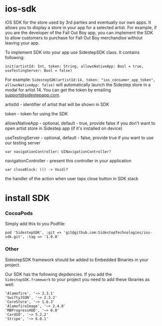 # ios-sdk
iOS SDK for the store used by 3rd parties and eventually our own apps. It allows you to display a store in  your app for a selected artist. For example, if you are the developer of the Fall Out Boy app, you can implement the SDK to allow customers to purchase for Fall Out Boy merchandise without leaving your app. 


To implement SDK into your app use SidestepSDK class.
It contains following:

`init(artistId: Int, token: String, allowsNativeApp: Bool = true, useTestingServer: Bool = false)`

For example: `SidestepSDK(artistId:14, token: "ios_consumer_app_token", allowsNativeApp: false)` will automatically launch the Sidestep store in a modal for artist 14. You can get the token by emailing <support@sidestepapp.com>.

artistId - identifier of artist that will be shown in SDK

token - token for using the SDK

allowsNativeApp - optional, default - true, provide false if you don't want to open artist store in Sidestep app (if it's installed on device)

useTestingServer - optional, default - false, provide true if you want to use our testing server

`var navigationController: UINavigationController?`

navigationController - present this controller in your application


`var closeBlock: (() -> Void)?`

the handler of the action when user taps close button in SDK stack

# install SDK

### CocoaPods

Simply add this to you Podfile:

`pod 'SidestepSDK', :git => 'git@github.com:SidestepTechnologies/ios-sdk.git', :tag => '1.0.0'`


### Other

SidestepSDK framework should be added to Embedded Binaries in your project.

Our SDK has the following depdencies. If you add the `SidestepSDK.framework` to your project you need to add these libraries as well:
```
'Alamofire', '~> 3.3.1'
'SwiftyJSON', '~> 2.3.2'
'CoreStore', '~> 1.6.3'
'AlamofireImage', '~> 2.4.0'
'MBProgressHUD', '~> 0.8'
'CardIO', '~> 5.2.2'
'Stripe', '~> 6.0.1'
```
